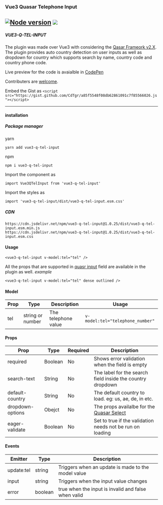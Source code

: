 ### Vue3 Quasar Telephone Input
[![Node version](https://img.shields.io/node/v/vue3-q-tel-input.svg?style=flat)](http://nodejs.org/download/)
[![](https://data.jsdelivr.com/v1/package/npm/vue3-q-tel-input/badge)](https://www.jsdelivr.com/package/npm/vue3-q-tel-input)
---

##### VUE3-Q-TEL-INPUT

The plugin was made over Vue3 with considering the [Qasar Frameork v2.X](https://quasar.dev/). The plugin provides auto country detection on user inputs as well as dropdown for country which supports search by name, country code and country phone code.

Live preview for the code is avaialble in [CodePen](https://codepen.io/CdTgr/full/OJEMZvG)

Contributers are [welcome](https://github.com/CdTgr/vue3-q-tel-input).

Embed the Gist as 
```<script src="https://gist.github.com/CdTgr/a85f5548f08db62861091c7f85566026.js"></script>```

---

#### installation

##### Package manager
yarn

```
yarn add vue3-q-tel-input
```

npm

```
npm i vue3-q-tel-input
```

Import the component as

```
import Vue3QTelInput from 'vue3-q-tel-input'
```

Import the styles as

```
import 'vue3-q-tel-input/dist/vue3-q-tel-input.esm.css'
```

##### CDN

```
https://cdn.jsdelivr.net/npm/vue3-q-tel-input@1.0.25/dist/vue3-q-tel-input.esm.min.js
https://cdn.jsdelivr.net/npm/vue3-q-tel-input@1.0.25/dist/vue3-q-tel-input.esm.css
```


#### Usage

```
<vue3-q-tel-input v-model:tel="tel" />
```

All the props that are supported in [quasr input](https://quasar.dev/vue-components/input) field are available in the plugin as well.
_example_

```
<vue3-q-tel-input v-model:tel="tel" dense outlined />
```

#### Model

| Prop | Type             | Description         | Usage                            |
| ---- | ---------------- | ------------------- | -------------------------------- |
| tel  | string or number | The telephone value | `v-model:tel="telephone_number"` |

#### Props

| Prop            | Type    | Required | Description                                                                           |
| --------------- | ------- | -------- | ------------------------------------------------------------------------------------- |
| required | Boolean | No | Shows error validation when the field is empty |
| search-text | String  | No | The label for the search field inside the country dropdown |
| default-country | String  | No | The default country to load. eg: us, ae, de, in etc. |
| dropdown-options | Obejct  | No | The props availalbe for the [Quasar Select](https://quasar.dev/vue-components/select) |
| eager-validate | Boolean | No | Set to true if the validation needs not be run on loading |

#### Events

| Emitter    | Type    | Description                                         |
| ---------- | ------- | --------------------------------------------------- |
| update:tel | string  | Triggers when an update is made to the model value  |
| input      | string  | Triggers when the input value changes               |
| error      | boolean | true when the input is invalid and false when valid |
